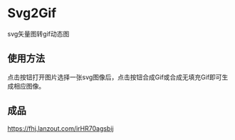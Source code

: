 # Svg2Gif
svg矢量图转gif动态图

## 使用方法

点击按钮打开图片选择一张svg图像后，点击按钮合成Gif或合成无填充Gif即可生成相应图像。

## 成品

https://fhj.lanzout.com/irHR70agsbij
